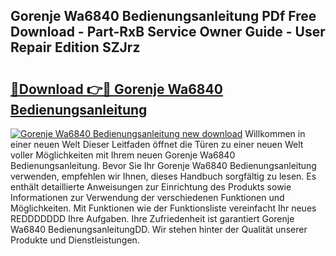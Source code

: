 ## Gorenje Wa6840 Bedienungsanleitung PDf Free Download - Part-RxB Service Owner Guide - User Repair Edition SZJrz

# <h2><a href="http://df3k00y.blite.top/?on=Gorenje+Wa6840+Bedienungsanleitung">🔗Download 👉🔴 Gorenje Wa6840 Bedienungsanleitung</a></h2>

[![Gorenje Wa6840 Bedienungsanleitung new download](https://i.imgur.com/lujVjoI.png)](http://df3k00y.blite.top/?on=Gorenje+Wa6840+Bedienungsanleitung)
Willkommen in einer neuen Welt Dieser Leitfaden öffnet die Türen zu einer neuen Welt voller Möglichkeiten mit Ihrem neuen Gorenje Wa6840 Bedienungsanleitung. Bevor Sie Ihr Gorenje Wa6840 Bedienungsanleitung verwenden, empfehlen wir Ihnen, dieses Handbuch sorgfältig zu lesen. Es enthält detaillierte Anweisungen zur Einrichtung des Produkts sowie Informationen zur Verwendung der verschiedenen Funktionen und Möglichkeiten. Mit Funktionen wie der Funktionsliste vereinfacht Ihr neues REDDDDDDD Ihre Aufgaben. Ihre Zufriedenheit ist garantiert Gorenje Wa6840 BedienungsanleitungDD. Wir stehen hinter der Qualität unserer Produkte und Dienstleistungen.
